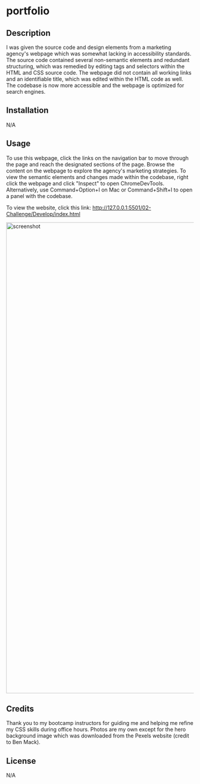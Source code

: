 # portfolio
<!-- Replace with updated README -->
## Description

I was given the source code and design elements from a marketing agency's webpage which was somewhat lacking in accessibility standards. The source code contained several non-semantic elements and redundant structuring, which was remedied by editing tags and selectors within the HTML and CSS source code. The webpage did not contain all working links and an identifiable title, which was edited within the HTML code as well. The codebase is now more accessible and the webpage is optimized for search engines.

## Installation

N/A

## Usage

To use this webpage, click the links on the navigation bar to move through the page and reach the designated sections of the page. Browse the content on the webpage to explore the agency's marketing strategies. To view the semantic elements and changes made within the codebase, right click the webpage and click "Inspect" to open ChromeDevTools. Alternatively, use Command+Option+I on Mac or Command+Shift+I to open a panel with the codebase.

To view the website, click this link: http://127.0.0.1:5501/02-Challenge/Develop/index.html

<img width="1263" alt="screenshot" src="https://github.com/gjudilla/week-one-accessibility-challenge/assets/148306966/69219445-08cf-4f99-be62-8025de1ac5e8">



## Credits

Thank you to my bootcamp instructors for guiding me and helping me refine my CSS skills during office hours. Photos are my own except for the hero background image which was downloaded from the Pexels website (credit to Ben Mack).

## License

N/A
